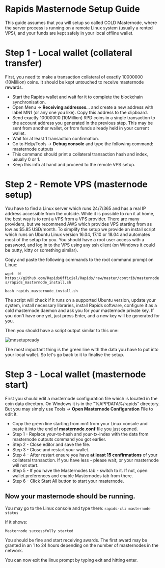 # Rapids Masternode Setup Guide

This guide assumes that you will setup so called COLD Masternode, where the server process is running on a remote Linux system (usually a rented VPS), and your funds are kept safely in your local offline wallet.

# Step 1 - Local wallet (collateral transfer)
First, you need to make a transaction collateral of exactly 10000000 (10Million) coins. It should be kept untouched to receive masternode rewards.

* Start the Rapids wallet and wait for it to complete the blockchain synchronisation.
* Open Menu → **Receiving addresses**... and create a new address with label MN1 (or any one you like). Copy this address to the clipboard.
* Send exactly 10000000 (10Million) RPD coins in a single transaction to the account address you generated in the previous step. This may be sent from another wallet, or from funds already held in your current wallet.
* Wait for at least 1 transaction confirmation.
* Go to Help/Tools → **Debug console** and type the following command: masternode outputs
* This command should print a collateral transaction hash and index, usually 0 or 1.
* Keep this info at hand and proceed to the remote VPS setup.

# Step 2 - Remote VPS (masternode setup)
You have to find a Linux server which runs 24/7/365 and has a real IP address accessible from the outside. While it is possible to run it at home, the best way is to rent a VPS from a VPS provider. There are many providers, but we recommend AWS which provides VPS starting from as low as $5.85 USD/month. To simplify the setup we provide an install script which runs on Ubuntu Linux version 16.04, 17.10 or 18.04 and automates most of the setup for you. You should have a root user access with a password, and log in to the VPS using any ssh client (on Windows it could be putty, kitty or something similar).

Copy and paste the following commands to the root command prompt on Linux:

`wget -N https://github.com/RapidsOfficial/Rapids/raw/master/contrib/masternodes/rapids_masternode_install.sh`

`bash rapids_masternode_install.sh`

The script will check if it runs on a supported Ubuntu version, update your system, install necessary libraries, install Rapids software, configure it as a cold masternode daemon and ask you for your masternode private key. If you don't have one yet, just press Enter, and a new key will be generated for you.

Then you should have a script output similar to this one:

![mnsetupready](https://raw.githubusercontent.com/RapidsOfficial/Rapids/master/contrib/masternodes/mnsetupready.jpg)

The most important thing is the green line with the data you have to put into your local wallet. So let's go back to it to finalise the setup.

# Step 3 - Local wallet (masternode start)

First you should edit a masternode configuration file which is located in the coin data directory. On Windows it is in the "%APPDATA%/rapids" directory. But you may simply use Tools → **Open Masternode Configuration** File to edit it.

* Copy the green line starting from mn1 from your Linux console and paste it into the end of **masternode.conf** file you just opened.
* Step 1 - Replace your-tx-hash and your-tx-index with the data from masternode outputs command you got earlier.
* Step 2 - Close editor and save the file.
* Step 3 - Close and restart your wallet.
* Step 4 - After restart ensure you have **at least 15 confirmations** of your collateral transaction. If you have less - please wait, or your masternode will not start.
* Step 5 - If you have the Masternodes tab - switch to it. If not, open wallet preferences and enable Masternodes tab from there.
* Step 6 - Click Start All button to start your masternode.

## Now your masternode should be running.

You may go to the Linux console and type there:
``rapids-cli masternode status``

If it shows:

``Masternode successfully started``

You should be fine and start receiving awards. The first award may be granted in an 1 to 24 hours depending on the number of masternodes in the network.

You can now exit the linux prompt by typing exit and hitting enter.

